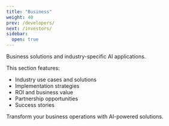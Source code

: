 ```yaml
---
title: "Business"
weight: 40
prev: /developers/
next: /investors/
sidebar:
  open: true
---
```


Business solutions and industry-specific AI applications.

This section features:
- Industry use cases and solutions
- Implementation strategies
- ROI and business value
- Partnership opportunities
- Success stories

Transform your business operations with AI-powered solutions.